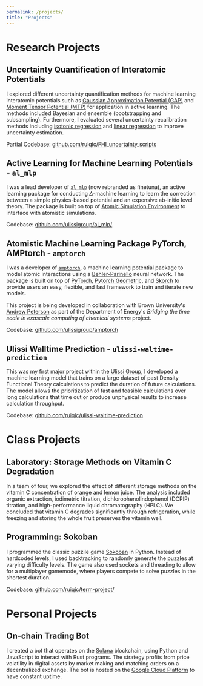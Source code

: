 ```yaml
---
permalink: /projects/
title: "Projects"
---
```


Research Projects
======

## Uncertainty Quantification of Interatomic Potentials

I explored different uncertainty quantification methods for machine learning interatomic potentials such as [Gaussian Approximation Potential (GAP)](https://arxiv.org/pdf/1502.01366) and [Moment Tensor Potential (MTP)](https://arxiv.org/pdf/1512.06054) for application in active learning. The methods included Bayesian and ensemble (bootstrapping and subsampling). Furthermore, I evaluated several uncertainty recalibration methods including [isotonic regression](https://arxiv.org/abs/1807.00263) and [linear regression](https://arxiv.org/abs/2105.13303) to improve uncertainty estimation.

Partial Codebase: [github.com/ruiqic/FHI_uncertainty_scripts](https://github.com/ruiqic/FHI_uncertainty_scripts)


## Active Learning for Machine Learning Potentials - `al_mlp`

I was a lead developer of [`al_mlp`](https://github.com/ulissigroup/al_mlp/) (now rebranded as finetuna), an active learning package for conducting $\Delta$-machine learning to learn the correction between a simple physics-based potential and an expensive ab-initio level theory. The package is built on top of [Atomic Simulation Environment](https://github.com/rosswhitfield/ase) to interface with atomistic simulations.

Codebase: [github.com/ulissigroup/al_mlp/](https://github.com/ulissigroup/al_mlp/)


## Atomistic Machine Learning Package PyTorch, AMPtorch - `amptorch`

I was a developer of [`amptorch`](https://github.com/ulissigroup/amptorch), a machine learning potential package to model atomic interactions using a [Behler-Parinello](https://journals.aps.org/prl/abstract/10.1103/PhysRevLett.98.146401) neural network. The package is built on top of [PyTorch](https://pytorch.org/), [Pytorch Geometric](https://github.com/rusty1s/pytorch_geometric), and [Skorch](https://github.com/skorch-dev/skorch) to provide users an easy, flexible, and fast framework to train and iterate new models. 

This project is being developed in collaboration with Brown University's [Andrew Peterson](https://www.brown.edu/Departments/Engineering/Labs/Peterson/) as part of the Department of Energy's <i>Bridging the time scale in exascale computing of chemical systems</i> project.

Codebase: [github.com/ulissigroup/amptorch](https://github.com/ulissigroup/amptorch)


## Ulissi Walltime Prediction - `ulissi-waltime-prediction`

This was my first major project within the [Ulissi Group](https://ulissigroup.cheme.cmu.edu/), I developed a machine learning model that trains on a large dataset of past Density Functional Theory calculations to predict the duration of future calculations. The model allows the prioritization of fast and feasible calculations over long calculations that time out or produce unphysical results to increase calculation throughput.

Codebase: [github.com/ruiqic/ulissi-waltime-prediction](https://github.com/ruiqic/ulissi-waltime-prediction)


Class Projects
======

## Laboratory: Storage Methods on Vitamin C Degradation

In a team of four, we explored the effect of different storage methods on the vitamin C concentration of orange and lemon juice. The analysis included organic extraction, iodimetric titration, dichlorophenolindophenol (DCPIP) titration, and high-performance liquid chromatography (HPLC). We concluded that vitamin C degrades significantly through refrigeration, while freezing and storing the whole fruit preserves the vitamin well. 



## Programming: Sokoban

I programmed the classic puzzile game [Sokoban](https://en.wikipedia.org/wiki/Sokoban) in Python. Instead of hardcoded levels, I used backtracking to randomly generate the puzzles at varying difficulty levels. The game also used sockets and threading to allow for a multiplayer gamemode, where players compete to solve puzzles in the shortest duration.

Codebase: [github.com/ruiqic/term-project/](https://github.com/ruiqic/term-project/)


Personal Projects
======

## On-chain Trading Bot

I created a bot that operates on the [Solana](https://solana.com/) blockchain, using Python and JavaScript to interact with Rust programs. The strategy profits from price volatility in digital assets by market making and matching orders on a decentralized exchange. The bot is hosted on the [Google Cloud Platform](https://cloud.google.com/) to have constant uptime. 
